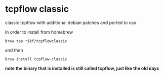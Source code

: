 tcpflow classic
===============

classic tcpflow with additional debian patches and ported to osx

In order to install from homebrew

```brew tap rikf/tcpflowclassic```

and then

```brew install tcpflow-classic```

**note the binary that is installed is still called tcpflow, just like the old days**
